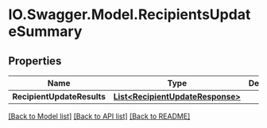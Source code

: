 # IO.Swagger.Model.RecipientsUpdateSummary
## Properties

Name | Type | Description | Notes
------------ | ------------- | ------------- | -------------
**RecipientUpdateResults** | [**List&lt;RecipientUpdateResponse&gt;**](RecipientUpdateResponse.md) |  | [optional] 

[[Back to Model list]](../README.md#documentation-for-models) [[Back to API list]](../README.md#documentation-for-api-endpoints) [[Back to README]](../README.md)

